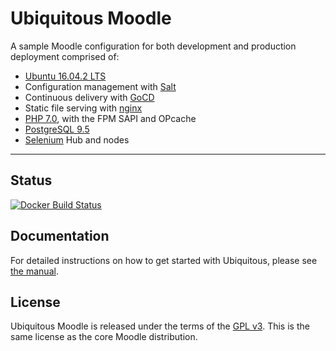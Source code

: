 # Ubiquitous Moodle

A sample Moodle configuration for both development and production deployment comprised of:

* [Ubuntu 16.04.2 LTS](https://www.ubuntu.com/)
* Configuration management with [Salt](https://docs.saltstack.com/en/getstarted/)
* Continuous delivery with [GoCD](https://www.gocd.io/)
* Static file serving with [nginx](http://nginx.org/)
* [PHP 7.0](http://php.net/), with the FPM SAPI and OPcache
* [PostgreSQL 9.5](http://www.postgresql.org/)
* [Selenium](http://www.seleniumhq.org/) Hub and nodes

---

## Status

[![Docker Build Status](https://img.shields.io/docker/build/lukecarrier/moodle-ubiquitous.svg?style=flat-square)](https://hub.docker.com/r/lukecarrier/moodle-ubiquitous/)

## Documentation

For detailed instructions on how to get started with Ubiquitous, please see [the manual](https://lukecarrier.gitbooks.io/ubiquitous-moodle/).

## License

Ubiquitous Moodle is released under the terms of the [GPL v3](LICENSE.md). This is the same license as the core Moodle distribution.
